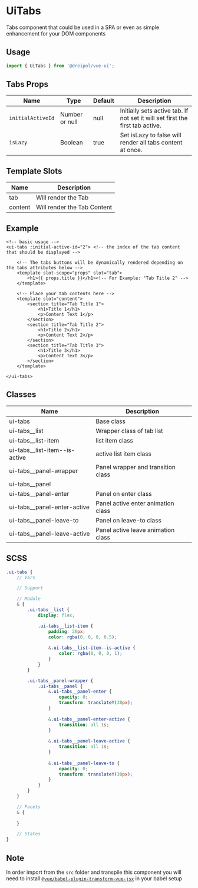 # UiTabs
Tabs component that could be used in a SPA or even as simple enhancement for your DOM components

## Usage
```js
import { UiTabs } from '@dreipol/vue-ui';
```

## Tabs Props
| Name | Type | Default | Description
| --- | --- | ---| ---|
|`initialActiveId` | Number or null | null | Initially sets active tab. If not set it will set first the first tab active.
|`isLazy` | Boolean | true | Set isLazy to false will render all tabs content at once.

## Template Slots
| Name | Description
| --- | --- |
|tab | Will render the Tab 
|content | Will render the Tab Content


## Example
```vue
<!-- basic usage -->
<ui-tabs :initial-active-id="2"> <!-- the index of the tab content that should be displayed -->

    <!-- The tabs buttons will be dynamically rendered depending on the tabs attributes below -->
    <template slot-scope="props" slot="tab">
        <h1>{{ props.title }}</h1><!-- For Example: "Tab Title 2" -->
    </template>
    
    <!-- Place your tab contents here -->
    <template slot="content">    
        <section title="Tab Title 1">
            <h1>Title 1</h1>
            <p>Content Text 1</p>
        </section>
        <section title="Tab Title 2">
            <h1>Title 2</h1>
            <p>Content Text 2</p>
        </section>
        <section title="Tab Title 3">
            <h1>Title 3</h1>
            <p>Content Text 3</p>
        </section>
    </template>

</ui-tabs>
```

## Classes
| Name | Description
| --- | --- |
| ui-tabs | Base class
| ui-tabs__list | Wrapper class of tab list
| ui-tabs__list-item | list item class
| ui-tabs__list-item--is-active | active list item class
| ui-tabs__panel-wrapper | Panel wrapper and transition class
| ui-tabs__panel | 
| ui-tabs__panel-enter | Panel on enter class
| ui-tabs__panel-enter-active | Panel active enter animation class
| ui-tabs__panel-leave-to | Panel on leave-to class
| ui-tabs__panel-leave-active | Panel active leave animation class

## SCSS

```scss
.ui-tabs {
    // Vars

    // Support

    // Module
    & {
        .ui-tabs__list {
            display: flex;

            .ui-tabs__list-item {
                padding: 20px;
                color: rgba(0, 0, 0, 0.5);
                
                &.ui-tabs__list-item--is-active {
                    color: rgba(0, 0, 0, 1);
                }
            }
        }

        .ui-tabs__panel-wrapper {
            .ui-tabs__panel {
                &.ui-tabs__panel-enter {
                    opacity: 0;
                    transform: translateY(30px);
                }
    
                &.ui-tabs__panel-enter-active {
                    transition: all 1s;
                }
    
                &.ui-tabs__panel-leave-active {
                    transition: all 1s;
                }
    
                &.ui-tabs__panel-leave-to {
                    opacity: 0;
                    transform: translateY(30px);
                }
            }
        }
    }

    // Facets
    & {
       
    }

    // States
}

```

## Note

In order import from the `src` folder and transpile this component you will need to install [`@vue/babel-plugin-transform-vue-jsx`](https://www.npmjs.com/package/@vue/babel-plugin-transform-vue-jsx) in your babel setup

